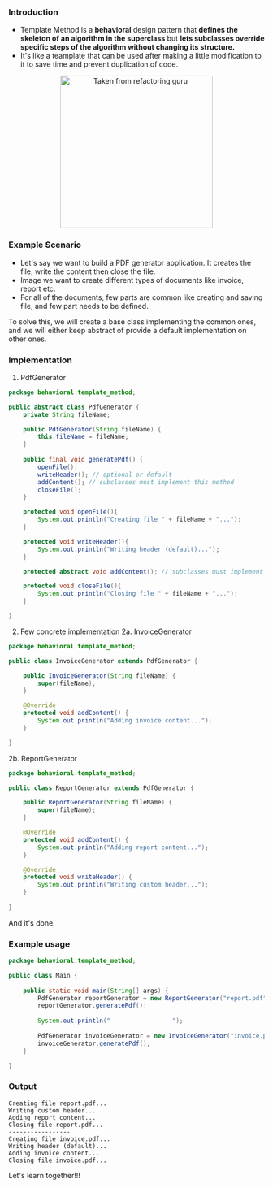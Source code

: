 
### Introduction
- Template Method is a **behavioral** design pattern that **defines the skeleton of an algorithm in the superclass** but **lets subclasses override specific steps of the algorithm without changing its structure.**
- It's like a teamplate that can be used after making a little modification to it to save time and prevent duplication of code.

<p align="center">
    <img src="https://refactoring.guru/images/patterns/diagrams/template-method/structure.png" alt="Taken from refactoring guru" height="300">
</p>

### Example Scenario
- Let's say we want to build a PDF generator application. It creates the file, write the content then close the file.
- Image we want to create different types of documents like invoice, report etc.
- For all of the documents, few parts are common like creating and saving file, and few part needs to be defined.

To solve this, we will create a base class implementing the common ones, and we will either keep abstract of provide a default implementation on other ones.

### Implementation
1. PdfGenerator
```java
package behavioral.template_method;

public abstract class PdfGenerator {
    private String fileName;

    public PdfGenerator(String fileName) {
        this.fileName = fileName;
    }
    
    public final void generatePdf() {
        openFile();
        writeHeader(); // optional or default 
        addContent(); // subclasses must implement this method
        closeFile();
    }

    protected void openFile(){
        System.out.println("Creating file " + fileName + "...");
    }

    protected void writeHeader(){
        System.out.println("Writing header (default)...");
    }

    protected abstract void addContent(); // subclasses must implement this method

    protected void closeFile(){
        System.out.println("Closing file " + fileName + "...");
    }

}
```
2. Few concrete implementation
2a. InvoiceGenerator
```java
package behavioral.template_method;

public class InvoiceGenerator extends PdfGenerator {

    public InvoiceGenerator(String fileName) {
        super(fileName);
    }

    @Override
    protected void addContent() {
        System.out.println("Adding invoice content...");
    }

}
```
2b. ReportGenerator
```java
package behavioral.template_method;

public class ReportGenerator extends PdfGenerator {

    public ReportGenerator(String fileName) {
        super(fileName);
    }

    @Override
    protected void addContent() {
        System.out.println("Adding report content...");
    }

    @Override
    protected void writeHeader() {
        System.out.println("Writing custom header...");
    }
    
}
```

And it's done.

### Example usage
```java
package behavioral.template_method;

public class Main {
    
    public static void main(String[] args) {
        PdfGenerator reportGenerator = new ReportGenerator("report.pdf");
        reportGenerator.generatePdf();
        
        System.out.println("-----------------");
        
        PdfGenerator invoiceGenerator = new InvoiceGenerator("invoice.pdf");
        invoiceGenerator.generatePdf();
    }

}
```

### Output
```
Creating file report.pdf...
Writing custom header...
Adding report content...
Closing file report.pdf...
-----------------
Creating file invoice.pdf...
Writing header (default)...
Adding invoice content...
Closing file invoice.pdf...
```

Let's learn together!!!
